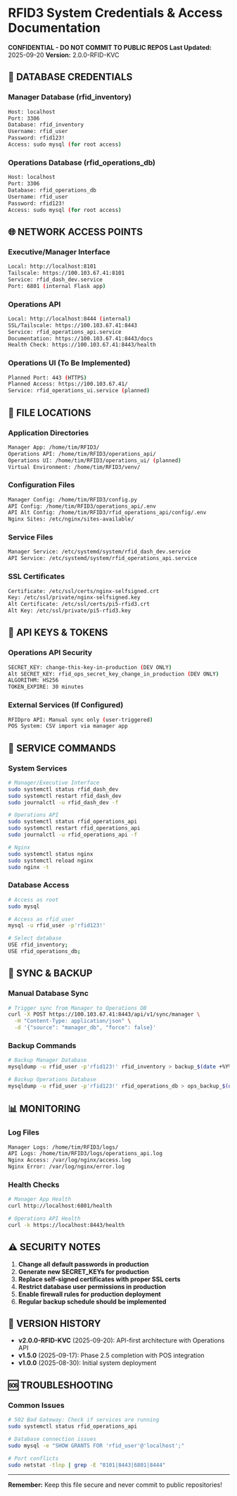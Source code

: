 # RFID3 System Credentials & Access Documentation
**CONFIDENTIAL - DO NOT COMMIT TO PUBLIC REPOS**
**Last Updated:** 2025-09-20
**Version:** 2.0.0-RFID-KVC

## 🔐 DATABASE CREDENTIALS

### Manager Database (rfid_inventory)
```bash
Host: localhost
Port: 3306
Database: rfid_inventory
Username: rfid_user
Password: rfid123!
Access: sudo mysql (for root access)
```

### Operations Database (rfid_operations_db)
```bash
Host: localhost
Port: 3306
Database: rfid_operations_db
Username: rfid_user
Password: rfid123!
Access: sudo mysql (for root access)
```

## 🌐 NETWORK ACCESS POINTS

### Executive/Manager Interface
```bash
Local: http://localhost:8101
Tailscale: https://100.103.67.41:8101
Service: rfid_dash_dev.service
Port: 6801 (internal Flask app)
```

### Operations API
```bash
Local: http://localhost:8444 (internal)
SSL/Tailscale: https://100.103.67.41:8443
Service: rfid_operations_api.service
Documentation: https://100.103.67.41:8443/docs
Health Check: https://100.103.67.41:8443/health
```

### Operations UI (To Be Implemented)
```bash
Planned Port: 443 (HTTPS)
Planned Access: https://100.103.67.41/
Service: rfid_operations_ui.service (planned)
```

## 📁 FILE LOCATIONS

### Application Directories
```bash
Manager App: /home/tim/RFID3/
Operations API: /home/tim/RFID3/operations_api/
Operations UI: /home/tim/RFID3/operations_ui/ (planned)
Virtual Environment: /home/tim/RFID3/venv/
```

### Configuration Files
```bash
Manager Config: /home/tim/RFID3/config.py
API Config: /home/tim/RFID3/operations_api/.env
API Alt Config: /home/tim/RFID3/rfid_operations_api/config/.env
Nginx Sites: /etc/nginx/sites-available/
```

### Service Files
```bash
Manager Service: /etc/systemd/system/rfid_dash_dev.service
API Service: /etc/systemd/system/rfid_operations_api.service
```

### SSL Certificates
```bash
Certificate: /etc/ssl/certs/nginx-selfsigned.crt
Key: /etc/ssl/private/nginx-selfsigned.key
Alt Certificate: /etc/ssl/certs/pi5-rfid3.crt
Alt Key: /etc/ssl/private/pi5-rfid3.key
```

## 🔑 API KEYS & TOKENS

### Operations API Security
```bash
SECRET_KEY: change-this-key-in-production (DEV ONLY)
Alt SECRET_KEY: rfid_ops_secret_key_change_in_production (DEV ONLY)
ALGORITHM: HS256
TOKEN_EXPIRE: 30 minutes
```

### External Services (If Configured)
```bash
RFIDpro API: Manual sync only (user-triggered)
POS System: CSV import via manager app
```

## 🚀 SERVICE COMMANDS

### System Services
```bash
# Manager/Executive Interface
sudo systemctl status rfid_dash_dev
sudo systemctl restart rfid_dash_dev
sudo journalctl -u rfid_dash_dev -f

# Operations API
sudo systemctl status rfid_operations_api
sudo systemctl restart rfid_operations_api
sudo journalctl -u rfid_operations_api -f

# Nginx
sudo systemctl status nginx
sudo systemctl reload nginx
sudo nginx -t
```

### Database Access
```bash
# Access as root
sudo mysql

# Access as rfid_user
mysql -u rfid_user -p'rfid123!'

# Select database
USE rfid_inventory;
USE rfid_operations_db;
```

## 🔄 SYNC & BACKUP

### Manual Database Sync
```bash
# Trigger sync from Manager to Operations DB
curl -X POST https://100.103.67.41:8443/api/v1/sync/manager \
  -H "Content-Type: application/json" \
  -d '{"source": "manager_db", "force": false}'
```

### Backup Commands
```bash
# Backup Manager Database
mysqldump -u rfid_user -p'rfid123!' rfid_inventory > backup_$(date +%Y%m%d).sql

# Backup Operations Database
mysqldump -u rfid_user -p'rfid123!' rfid_operations_db > ops_backup_$(date +%Y%m%d).sql
```

## 📊 MONITORING

### Log Files
```bash
Manager Logs: /home/tim/RFID3/logs/
API Logs: /home/tim/RFID3/logs/operations_api.log
Nginx Access: /var/log/nginx/access.log
Nginx Error: /var/log/nginx/error.log
```

### Health Checks
```bash
# Manager App Health
curl http://localhost:6801/health

# Operations API Health
curl -k https://localhost:8443/health
```

## ⚠️ SECURITY NOTES

1. **Change all default passwords in production**
2. **Generate new SECRET_KEYs for production**
3. **Replace self-signed certificates with proper SSL certs**
4. **Restrict database user permissions in production**
5. **Enable firewall rules for production deployment**
6. **Regular backup schedule should be implemented**

## 📝 VERSION HISTORY

- **v2.0.0-RFID-KVC** (2025-09-20): API-first architecture with Operations API
- **v1.5.0** (2025-09-17): Phase 2.5 completion with POS integration
- **v1.0.0** (2025-08-30): Initial system deployment

## 🆘 TROUBLESHOOTING

### Common Issues
```bash
# 502 Bad Gateway: Check if services are running
sudo systemctl status rfid_operations_api

# Database connection issues
sudo mysql -e "SHOW GRANTS FOR 'rfid_user'@'localhost';"

# Port conflicts
sudo netstat -tlnp | grep -E "8101|8443|6801|8444"
```

---
**Remember:** Keep this file secure and never commit to public repositories!